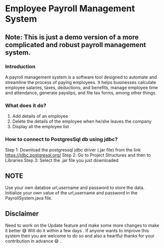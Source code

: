 # Employee Payroll Management System
## Note: This is just a demo version of a more complicated and robust payroll management system.
### Introduction
A payroll management system is a software tool designed to automate and streamline the process of paying employees. It helps businesses calculate employee salaries, taxes, deductions, and benefits, manage employee time and attendance, generate payslips, and file tax forms, among other things.

### What does it do?
1. Add details of an employee
2. Delete the details of the employee when he/she leaves the company
3. Display all the employee list

### How to connect to PostgresSql db using jdbc?
Step 1: Download the postgressql jdbc driver (.jar file) from the link https://jdbc.postgresql.org/
Step 2: Go to Project Structures and then to Libraries
Step 3: Select the .jar file you just downloaded

## NOTE
Use your own databse url,username and password to store the data. Initialize your own value of the url,username and password in the PayrollSystem.java file.

## Disclaimer
Need to work on the Update feature and make some more changes to make it better :sweat_smile: Will do it within a few days . If anyone wants to improve this system then you are welcome to do so and also a heartful thanks for your contribution in advance :smile: .
